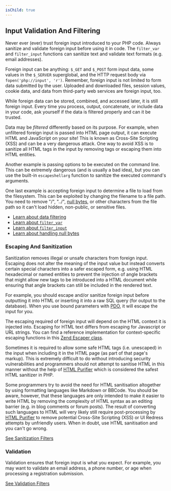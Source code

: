 ```yaml
---
isChild: true
---
```


## Input Validation And Filtering

Never ever (ever) trust foreign input introduced to your PHP code. Always sanitize and validate
foreign input before using it in code. The `filter_var` and `filter_input` functions can sanitize text and validate text formats (e.g.
email addresses).

Foreign input can be anything: `$_GET` and `$_POST` form input data, some values in the `$_SERVER`
superglobal, and the HTTP request body via `fopen('php://input', 'r')`. Remember, foreign input is not
limited to form data submitted by the user. Uploaded and downloaded files, session values, cookie data,
and data from third-party web services are foreign input, too.

While foreign data can be stored, combined, and accessed later, it is still foreign input. Every
time you process, output, concatenate, or include data in your code, ask yourself if
the data is filtered properly and can it be trusted.

Data may be _filtered_ differently based on its purpose. For example, when unfiltered foreign input is passed
into HTML page output, it can execute HTML and JavaScript on your site! This is known as Cross-Site
Scripting (XSS) and can be a very dangerous attack. One way to avoid XSS is to sanitize all HTML tags
in the input by removing tags or escaping them into HTML entities.

Another example is passing options to be executed on the command line. This can be extremely dangerous
(and is usually a bad idea), but you can use the built-in `escapeshellarg` function to sanitize the executed
command's arguments.

One last example is accepting foreign input to determine a file to load from the filesystem. This can be exploited by
changing the filename to a file path. You need to remove "/", "../", [null bytes][6], or other characters from the file path so it can't
load hidden, non-public, or sensitive files.

* [Learn about data filtering][1]
* [Learn about `filter_var`][4]
* [Learn about `filter_input`][5]
* [Learn about handling null bytes][6]

### Escaping And Sanitization

Sanitization removes illegal or unsafe characters from foreign input. Escaping 
does not alter the meaning of the input value but instead converts certain 
special characters into a safer escaped form, e.g. using HTML hexadecimal or 
named entities to prevent the injection of angle brackets that might allow new 
tags to be introduced into a HTML document while ensuring that angle brackets
can still be included in the rendered text.

For example, you should escape and/or sanitize foreign input before outputting it into 
HTML or inserting it into a raw SQL query (for output to the database). When 
you use bound parameters with [PDO](#databases), it will escape the input for you.

The escaping required of foreign input will depend on the HTML context it is
injected into. Escaping for HTML text differs from escaping for Javascript or
URL strings. You can find a reference implementation for context-specific
escaping functions in this [Zend Escaper class](https://github.com/zendframework/zf2/blob/master/library/Zend/Escaper/Escaper.php).

Sometimes it is required to allow some safe HTML tags (i.e. unescaped)
in the input when 
including it in the HTML page (as part of that page's markup). This is extremely difficult to do without introducing security vulnerabilities and 
programmers should not attempt to sanitise HTML in this manner
without the help of [HTML Purifier][html-purifier] which is considered the 
safest HTML sanitizer in PHP.

Some programmers try to avoid the need for HTML sanitisation altogether by using
formatting languages like Markdown or BBCode. You should be
aware, however, that these languages are only intended to make it easier to
write HTML by removing the complexity of HTML syntax as an editing
barrier (e.g. in blog comments or forum posts). The result of converting such 
languages to HTML will very likely still
require post-processing by [HTML Purifier][html-purifier] to remove potential
Cross-Site Scripting (XSS) or UI Redress attempts by unfriendly users. When
in doubt, use HTML sanitisation and you can't go wrong.

[See Sanitization Filters][2]

### Validation

Validation ensures that foreign input is what you expect. For example, you may want to validate an
email address, a phone number, or age when processing a registration submission.

[See Validation Filters][3]

[1]: http://www.php.net/manual/en/book.filter.php
[2]: http://www.php.net/manual/en/filter.filters.sanitize.php
[3]: http://www.php.net/manual/en/filter.filters.validate.php
[4]: http://php.net/manual/en/function.filter-var.php
[5]: http://www.php.net/manual/en/function.filter-input.php
[6]: http://php.net/manual/en/security.filesystem.nullbytes.php
[html-purifier]: http://htmlpurifier.org/
